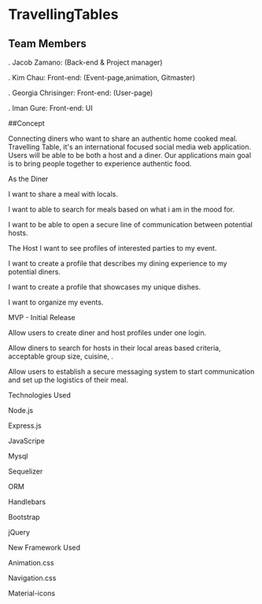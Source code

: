 # TravellingTables

##  Team Members

. Jacob Zamano: (Back-end & Project manager)

. Kim Chau:  Front-end: (Event-page,animation, Gitmaster)

. Georgia Chrisinger: Front-end: (User-page)

. Iman Gure: Front-end: UI

##Concept


Connecting diners who want to share an authentic home cooked meal. Travelling Table,  it's an international focused 
social media web application. Users will be able to be both a host and a diner. Our applications main goal is to 
bring people together to experience authentic food.


As the Diner

 I want to share a meal with locals.

 I want to able to search for meals based on what i am in the mood for.

 I want to be able to open a secure line of communication between potential hosts.
 

 
 
 
 The Host
 I want to see profiles of interested parties to my event.
 
 I want to create a profile that describes my dining experience to my potential diners.
 
 I want to create a profile that showcases my unique dishes.
 
 I want to organize my events.




MVP - Initial Release
 

 Allow users to create diner and host profiles under one login.
 
 Allow diners to search for hosts in their local areas based criteria, acceptable group size, cuisine, .

 Allow users to establish a secure messaging system to start communication and set up the logistics of their meal.



Technologies Used

Node.js

Express.js

JavaScripe

Mysql

Sequelizer

ORM

Handlebars

Bootstrap

jQuery


New Framework Used

Animation.css

Navigation.css

Material-icons
